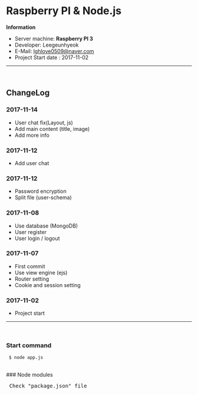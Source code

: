 # Raspberry PI & Node.js

**Information**
- Server machine: **Raspberry PI 3**
- Developer: Leegeunhyeok
- E-Mail: lghlove0509@naver.com
- Project Start date : 2017-11-02
---
<br>  

## ChangeLog

### 2017-11-14
* User chat fix(Layout, js)
* Add main content (title, image)
* Add more info


### 2017-11-12
* Add user chat 


### 2017-11-12
* Password encryption
* Split file (user-schema) 


### 2017-11-08
* Use database (MongoDB)
* User register
* User login / logout


### 2017-11-07
* First commit
* Use view engine (ejs)
* Router setting
* Cookie and session setting


### 2017-11-02
* Project start
	
---
<br>
  
### Start command 
<pre><code> $ node app.js </code></pre>

<br>
### Node modules
<pre> Check "package.json" file </pre>